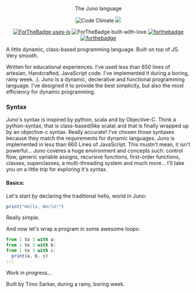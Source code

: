 

<div align="center">
  <p>The Juno language</p>
  
![Code Climate](https://codeclimate.com/github/surovv/kleisli/badges/gpa.svg)
![](https://img.shields.io/badge/build-passing-brightgreen)

[![ForTheBadge uses-js](http://ForTheBadge.com/images/badges/uses-js.svg)](http://ForTheBadge.com)
![ForTheBadge built-with-love](http://ForTheBadge.com/images/badges/built-with-love.svg)
[![forthebadge](https://forthebadge.com/images/badges/makes-people-smile.svg)](http://forthebadge.com)
[![forthebadge](https://forthebadge.com/images/badges/does-not-contain-treenuts.svg)](http://forthebadge.com)

  </div>
  
A little dynamic, class-based programming language. Built on top of JS. Very smooth.

Written for educational experiences. I’ve used less than 650 lines of artesian,
Handcrafted, JavaScript code. I’ve implemented it during a boring, rainy week. :). Juno is a dynamic, declerative and functional programming language. I've designed it to provide the best simplicity, but also the most efficiency for dynamic programming. 

### Syntax

Juno's syntax is inspired by python, scala and by Objective-C. Think a python-syntax, that is class-based(like scala) and that is finally wrapped up by an objective-c syntax. Really accurate! I've chosen those syntaxes because they match the requirements for dynamic languages. Juno is implemented in less than 660 Lines of JavaScript. This mustn't mean, it isn't powerful... Juno coveres a huge environment and concepts such: control flow, generic variable assigns, recursive functions, first-order functions, classes, superclasses, a multi-threading system and much more... I'll take you on a little trip for exploring it's syntax.

#### Basics:

Let's start by declaring the traditional hello, world in Juno:

```js
print("Hello, World!")
```

Really simple.

And now let's wrap a program in some awesome loops:

```js
from 1 to 3 with a:
from 1 to 3 with b:
from 1 to 3 with c:
  print(a, b, c)
:::
```


Work in progress...

Built by Timo Sarkar, during a rainy, boring week.

